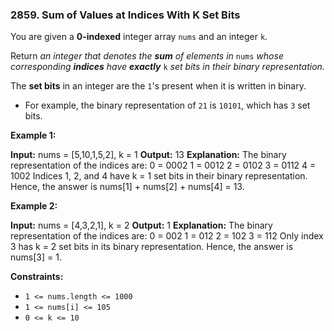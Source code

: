 ### 2859\. Sum of Values at Indices With K Set Bits

You are given a **0-indexed** integer array `nums` and an integer `k`.

Return _an integer that denotes the **sum** of elements in_ `nums` _whose corresponding **indices** have **exactly**_ `k` _set bits in their binary representation._

The **set bits** in an integer are the `1`'s present when it is written in binary.

*   For example, the binary representation of `21` is `10101`, which has `3` set bits.

**Example 1:**

**Input:** nums = \[5,10,1,5,2\], k = 1
**Output:** 13
**Explanation:** The binary representation of the indices are: 
0 = 0002
1 = 0012
2 = 0102
3 = 0112
4 = 1002 
Indices 1, 2, and 4 have k = 1 set bits in their binary representation.
Hence, the answer is nums\[1\] + nums\[2\] + nums\[4\] = 13.

**Example 2:**

**Input:** nums = \[4,3,2,1\], k = 2
**Output:** 1
**Explanation:** The binary representation of the indices are:
0 = 002
1 = 012
2 = 102
3 = 112
Only index 3 has k = 2 set bits in its binary representation.
Hence, the answer is nums\[3\] = 1.

**Constraints:**

*   `1 <= nums.length <= 1000`
*   `1 <= nums[i] <= 105`
*   `0 <= k <= 10`
